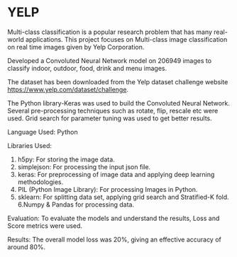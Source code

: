 # YELP
Multi-class classification is a popular research problem that has many real-world applications. This project focuses on Multi-class image classification on real time images given by Yelp Corporation.

Developed a Convoluted Neural Network model on 206949 images to classify indoor, outdoor, food, drink and menu images.

The dataset has been downloaded from the Yelp dataset challenge website https://www.yelp.com/dataset/challenge.

The Python library-Keras was used to build the Convoluted Neural Network. Several pre-processing techniques such as rotate, flip, rescale etc were used. Grid search for parameter tuning was used to get better results.

Language Used: Python

Libraries Used:

  1. h5py: For storing the image data.
  2. simplejson: For processing the input json file.
  3. keras: For preprocessing of image data and applying deep learning methodologies.
  4. PIL (Python Image Library): For processing Images in Python.
  5. sklearn: For splitting data set, applying grid search and Stratified-K fold.
  6.Numpy & Pandas for processing data.

Evaluation: To evaluate the models and understand the results, Loss and Score metrics were used.

Results: The overall model loss was 20%, giving an effective accuracy of around 80%.
